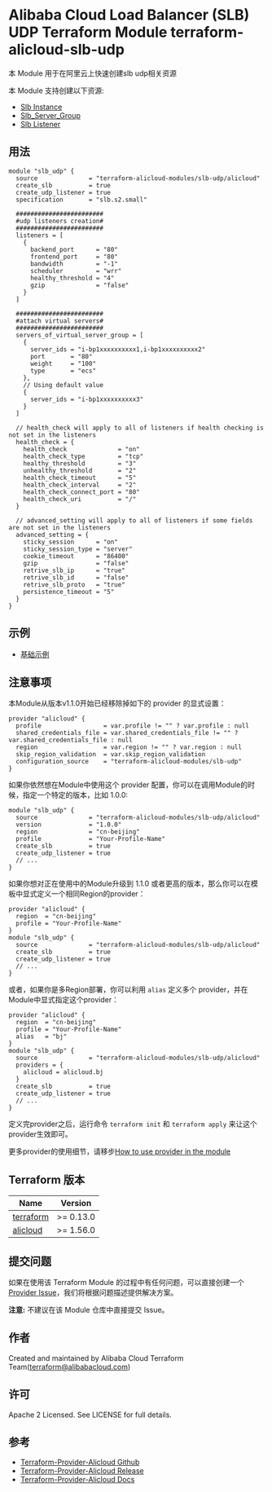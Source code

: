 Alibaba Cloud Load Balancer (SLB) UDP Terraform Module
terraform-alicloud-slb-udp
=====================================================================

本 Module 用于在阿里云上快速创建slb udp相关资源

本 Module 支持创建以下资源:

* [Slb Instance](https://www.terraform.io/docs/providers/alicloud/r/slb.html)
* [Slb_Server_Group](https://www.terraform.io/docs/providers/alicloud/r/slb_server_group.html)
* [Slb Listener](https://www.terraform.io/docs/providers/alicloud/r/slb_listener.html)

## 用法

```hcl
module "slb_udp" {
  source              = "terraform-alicloud-modules/slb-udp/alicloud"
  create_slb          = true
  create_udp_listener = true
  specification       = "slb.s2.small"
  
  ########################
  #udp listeners creation#
  ########################
  listeners = [
    {
      backend_port      = "80"
      frontend_port     = "80"
      bandwidth         = "-1"
      scheduler         = "wrr"
      healthy_threshold = "4"
      gzip              = "false"
    }
  ]
  
  ########################
  #attach virtual servers#
  ########################
  servers_of_virtual_server_group = [
    {
      server_ids = "i-bp1xxxxxxxxxx1,i-bp1xxxxxxxxxx2"
      port       = "80"
      weight     = "100"
      type       = "ecs"
    },
    // Using default value
    {
      server_ids = "i-bp1xxxxxxxxxx3"
    }
  ]
  
  // health_check will apply to all of listeners if health checking is not set in the listeners
  health_check = {
    health_check              = "on"
    health_check_type         = "tcp"
    healthy_threshold         = "3"
    unhealthy_threshold       = "2"
    health_check_timeout      = "5"
    health_check_interval     = "2"
    health_check_connect_port = "80"
    health_check_uri          = "/"
  }
  
  // advanced_setting will apply to all of listeners if some fields are not set in the listeners
  advanced_setting = {
    sticky_session      = "on"
    sticky_session_type = "server"
    cookie_timeout      = "86400"
    gzip                = "false"
    retrive_slb_ip      = "true"
    retrive_slb_id      = "false"
    retrive_slb_proto   = "true"
    persistence_timeout = "5"
  }
}

```

## 示例

* [基础示例](https://github.com/terraform-alicloud-modules/terraform-alicloud-slb-udp/tree/master/examples/complete)

## 注意事项
本Module从版本v1.1.0开始已经移除掉如下的 provider 的显式设置：

```hcl
provider "alicloud" {
  profile                 = var.profile != "" ? var.profile : null
  shared_credentials_file = var.shared_credentials_file != "" ? var.shared_credentials_file : null
  region                  = var.region != "" ? var.region : null
  skip_region_validation  = var.skip_region_validation
  configuration_source    = "terraform-alicloud-modules/slb-udp"
}
```

如果你依然想在Module中使用这个 provider 配置，你可以在调用Module的时候，指定一个特定的版本，比如 1.0.0:

```hcl
module "slb_udp" {
  source              = "terraform-alicloud-modules/slb-udp/alicloud"
  version             = "1.0.0"
  region              = "cn-beijing"
  profile             = "Your-Profile-Name"
  create_slb          = true
  create_udp_listener = true
  // ...
}
```

如果你想对正在使用中的Module升级到 1.1.0 或者更高的版本，那么你可以在模板中显式定义一个相同Region的provider：
```hcl
provider "alicloud" {
  region  = "cn-beijing"
  profile = "Your-Profile-Name"
}
module "slb_udp" {
  source              = "terraform-alicloud-modules/slb-udp/alicloud"
  create_slb          = true
  create_udp_listener = true
  // ...
}
```
或者，如果你是多Region部署，你可以利用 `alias` 定义多个 provider，并在Module中显式指定这个provider：

```hcl
provider "alicloud" {
  region  = "cn-beijing"
  profile = "Your-Profile-Name"
  alias   = "bj"
}
module "slb_udp" {
  source              = "terraform-alicloud-modules/slb-udp/alicloud"
  providers = {
    alicloud = alicloud.bj
  }
  create_slb          = true
  create_udp_listener = true
  // ...
}
```

定义完provider之后，运行命令 `terraform init` 和 `terraform apply` 来让这个provider生效即可。

更多provider的使用细节，请移步[How to use provider in the module](https://www.terraform.io/docs/language/modules/develop/providers.html#passing-providers-explicitly)

## Terraform 版本

| Name | Version |
|------|---------|
| <a name="requirement_terraform"></a> [terraform](#requirement\_terraform) | >= 0.13.0 |
| <a name="requirement_alicloud"></a> [alicloud](#requirement\_alicloud) | >= 1.56.0 |

提交问题
-------
如果在使用该 Terraform Module 的过程中有任何问题，可以直接创建一个 [Provider Issue](https://github.com/terraform-providers/terraform-provider-alicloud/issues/new)，我们将根据问题描述提供解决方案。

**注意:** 不建议在该 Module 仓库中直接提交 Issue。

作者
-------
Created and maintained by Alibaba Cloud Terraform Team(terraform@alibabacloud.com)

许可
----
Apache 2 Licensed. See LICENSE for full details.

参考
---------
* [Terraform-Provider-Alicloud Github](https://github.com/terraform-providers/terraform-provider-alicloud)
* [Terraform-Provider-Alicloud Release](https://releases.hashicorp.com/terraform-provider-alicloud/)
* [Terraform-Provider-Alicloud Docs](https://www.terraform.io/docs/providers/alicloud/index.html)